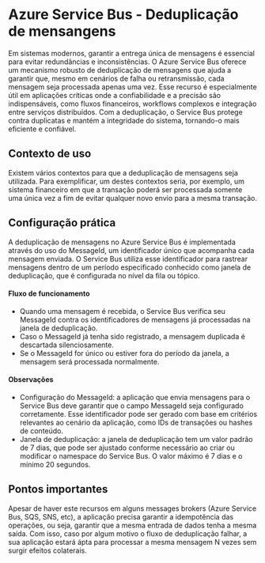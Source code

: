 # Azure Service Bus - Deduplicação de mensangens

Em sistemas modernos, garantir a entrega única de mensagens é essencial para evitar redundâncias e inconsistências. O Azure Service Bus oferece um mecanismo robusto de deduplicação de mensagens que ajuda a garantir que, mesmo em cenários de falha ou retransmissão, cada mensagem seja processada apenas uma vez. Esse recurso é especialmente útil em aplicações críticas onde a confiabilidade e a precisão são indispensáveis, como fluxos financeiros, workflows complexos e integração entre serviços distribuídos.
Com a deduplicação, o Service Bus protege contra duplicatas e mantém a integridade do sistema, tornando-o mais eficiente e confiável.

## Contexto de uso
Existem vários contextos para que a deduplicação de mensagens seja utilizada. Para exemplificar, um destes contextos seria, por exemplo, um sistema financeiro em que a transação poderá ser processada somente uma única vez a fim de evitar qualquer novo envio para a mesma transação.

## Configuração prática
A deduplicação de mensagens no Azure Service Bus é implementada através do uso do MessageId, um identificador único que acompanha cada mensagem enviada. O Service Bus utiliza esse identificador para rastrear mensagens dentro de um período especificado conhecido como janela de deduplicação, que é configurada no nível da fila ou tópico.

#### Fluxo de funcionamento
- Quando uma mensagem é recebida, o Service Bus verifica seu MessageId contra os identificadores de mensagens já processadas na janela de deduplicação.
- Caso o MessageId já tenha sido registrado, a mensagem duplicada é descartada silenciosamente.
- Se o MessageId for único ou estiver fora do período da janela, a mensagem será processada normalmente.

#### Observações
- Configuração do MessageId: a aplicação que envia mensagens para o Service Bus deve garantir que o campo MessageId seja configurado corretamente. Esse identificador pode ser gerado com base em critérios relevantes ao cenário da aplicação, como IDs de transações ou hashes de conteúdo.
- Janela de deduplicação: a janela de deduplicação tem um valor padrão de 7 dias, que pode ser ajustado conforme necessário ao criar ou modificar o namespace do Service Bus. O valor máximo é 7 dias e o mínimo 20 segundos.

## Pontos importantes
Apesar de haver este recursos em alguns messages brokers (Azure Service Bus, SQS, SNS, etc), a aplicação precisa garantir a idempotência das operações, ou seja, garantir que a mesma entrada de dados tenha a mesma saída. Com isso, caso por algum motivo o fluxo de deduplicação falhar, a sua aplicação estará ápta para processar a mesma mensagem N vezes sem surgir efeitos colaterais.
